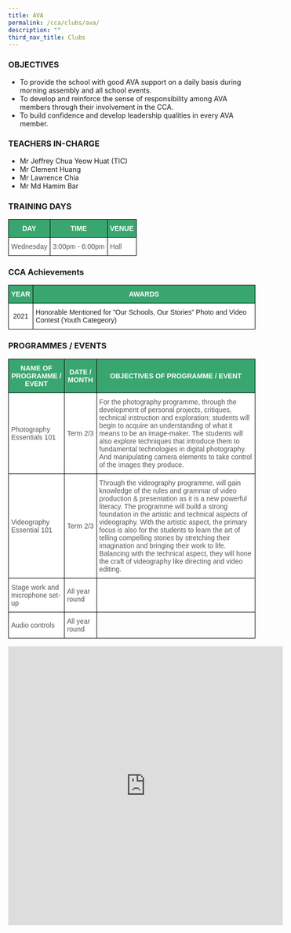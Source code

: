 ```yaml
---
title: AVA
permalink: /cca/clubs/ava/
description: ""
third_nav_title: Clubs
---
```

### OBJECTIVES

*   To provide the school with good AVA support on a daily basis during morning assembly and all school events.&nbsp;
*   To develop and reinforce the sense of responsibility among AVA members through their involvement in the CCA.&nbsp;
*   To build confidence and develop leadership qualities in every AVA member.  
    

### TEACHERS IN-CHARGE

*   Mr Jeffrey Chua Yeow Huat (TIC)  
*   Mr Clement Huang
*   Mr Lawrence Chia  
*   Mr Md Hamim Bar 
    

  

### TRAINING DAYS

<style type="text/css">
.tg  {border-collapse:collapse;border-spacing:0;}
.tg td{border-color:black;border-style:solid;border-width:1px;font-family:Arial, sans-serif;font-size:14px;
  overflow:hidden;padding:10px 5px;word-break:normal;}
.tg th{border-color:black;border-style:solid;border-width:1px;font-family:Arial, sans-serif;font-size:14px;
  font-weight:normal;overflow:hidden;padding:10px 5px;word-break:normal;}
.tg .tg-k0s0{background-color:#3AA66F;color:#FFF;font-weight:bold;text-align:center;vertical-align:middle}
.tg .tg-mwz3{background-color:#FFF;color:#565656;text-align:left;vertical-align:middle}
</style>
<table class="tg">
<thead>
  <tr>
    <th class="tg-k0s0"><span style="color:#FFF;background-color:#3AA66F">DAY</span></th>
    <th class="tg-k0s0"><span style="color:#FFF;background-color:#3AA66F">TIME</span></th>
    <th class="tg-k0s0"><span style="color:#FFF;background-color:#3AA66F">VENUE</span></th>
  </tr>
</thead>
<tbody>
  <tr>
    <td class="tg-mwz3"><span style="color:#565656">Wednesday</span></td>
    <td class="tg-mwz3"><span style="color:#565656">3:00pm - 6:00pm</span></td>
    <td class="tg-mwz3"><span style="color:#565656">Hall</span></td>
  </tr>
</tbody>
</table>

### CCA Achievements

<style type="text/css">
.tg  {border-collapse:collapse;border-spacing:0;}
.tg td{border-color:black;border-style:solid;border-width:1px;font-family:Arial, sans-serif;font-size:14px;
  overflow:hidden;padding:10px 5px;word-break:normal;}
.tg th{border-color:black;border-style:solid;border-width:1px;font-family:Arial, sans-serif;font-size:14px;
  font-weight:normal;overflow:hidden;padding:10px 5px;word-break:normal;}
.tg .tg-k0s0{background-color:#3AA66F;color:#FFF;font-weight:bold;text-align:center;vertical-align:middle}
.tg .tg-a3j2{background-color:#FFF;color:#222;text-align:center;vertical-align:middle}
.tg .tg-tsok{background-color:#FFF;color:#222;text-align:left;vertical-align:top}
</style>
<table class="tg">
<thead>
  <tr>
    <th class="tg-k0s0"><span style="color:#FFF;background-color:#3AA66F">YEAR</span></th>
    <th class="tg-k0s0"><span style="color:#FFF;background-color:#3AA66F">AWARDS</span></th>
  </tr>
</thead>
<tbody>
  <tr>
    <td class="tg-a3j2"><span style="color:#222;background-color:#FFF">2021</span>    </td>
    <td class="tg-tsok"><span style="color:#222;background-color:#FFF">Honorable Mentioned for ”Our Schools, Our Stories” Photo and Video Contest (Youth Categeory)</span></td>
  </tr>
</tbody>
</table>

### PROGRAMMES / EVENTS

<style type="text/css">
.tg  {border-collapse:collapse;border-spacing:0;}
.tg td{border-color:black;border-style:solid;border-width:1px;font-family:Arial, sans-serif;font-size:14px;
  overflow:hidden;padding:10px 5px;word-break:normal;}
.tg th{border-color:black;border-style:solid;border-width:1px;font-family:Arial, sans-serif;font-size:14px;
  font-weight:normal;overflow:hidden;padding:10px 5px;word-break:normal;}
.tg .tg-k0s0{background-color:#3AA66F;color:#FFF;font-weight:bold;text-align:center;vertical-align:middle}
.tg .tg-mwz3{background-color:#FFF;color:#565656;text-align:left;vertical-align:middle}
.tg .tg-njgx{background-color:#FFF;color:#565656;text-align:left;vertical-align:top}
.tg .tg-0lax{text-align:left;vertical-align:top}
</style>
<table class="tg">
<thead>
  <tr>
    <th class="tg-k0s0"><span style="color:#FFF;background-color:#3AA66F">NAME OF PROGRAMME / EVENT</span></th>
    <th class="tg-k0s0"><span style="color:#FFF;background-color:#3AA66F">DATE / MONTH</span></th>
    <th class="tg-k0s0"><span style="color:#FFF;background-color:#3AA66F">OBJECTIVES OF PROGRAMME / EVENT</span></th>
  </tr>
</thead>
<tbody>
  <tr>
    <td class="tg-mwz3"><span style="color:#565656">Photography Essentials 101 </span></td>
    <td class="tg-mwz3"><span style="color:#565656">Term 2/3</span></td>
    <td class="tg-mwz3"><span style="color:#565656">For the photography programme, through the development of personal projects, critiques, technical instruction and exploration; students will begin to acquire an understanding of what it means to be an image-maker.  The students will also explore techniques that introduce them to fundamental technologies in digital photography.  And manipulating camera elements to take control of the images they produce.</span> <br></td>
  </tr>
  <tr>
    <td class="tg-mwz3"><span style="color:#565656">Videography Essential 101</span></td>
    <td class="tg-mwz3"><span style="color:#565656">Term 2/3</span></td>
    <td class="tg-njgx"><span style="color:#565656">Through the videography programme, will gain knowledge of the rules and grammar of video production &amp; presentation as it is a new powerful literacy. The programme will build a strong foundation in the artistic and technical aspects of videography. With the artistic aspect, the primary focus is also for the students to learn the art of telling compelling stories by stretching their imagination and bringing their work to life.  Balancing with the technical aspect, they will hone the craft of videography like directing and video editing.</span><br></td>
  </tr>
  <tr>
    <td class="tg-mwz3"><span style="color:#565656">Stage work and microphone set-up</span></td>
    <td class="tg-mwz3"><span style="color:#565656">All year round</span></td>
    <td class="tg-mwz3"></td>
  </tr>
  <tr>
    <td class="tg-mwz3"><span style="color:#565656">Audio controls</span></td>
    <td class="tg-mwz3"><span style="color:#565656">All year round</span></td>
    <td class="tg-0lax"></td>
  </tr>
</tbody>
</table>

<iframe allowfullscreen="true" height="569" width="560" frameborder="0" src="https://docs.google.com/presentation/d/e/2PACX-1vTyaTCLRRgfGU0Ug0nADrxdVB_4nHQBkUQC9F5z1XbcFtgSJtJ2fQg2w6kC71aUOeYhYEkNKV21KDwP/embed?start=true&amp;loop=true&amp;delayms=3000"></iframe>